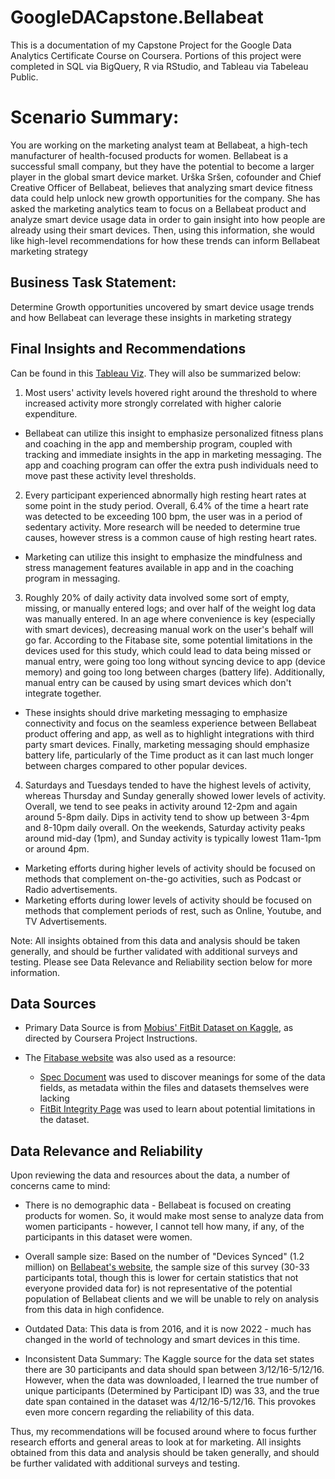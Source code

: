 # GoogleDACapstone.Bellabeat
This is a documentation of my Capstone Project for the Google Data Analytics Certificate Course on Coursera.  Portions of this project were completed in SQL via BigQuery, R via RStudio, and Tableau via Tabeleau Public. 

# Scenario Summary: 
You are working on the marketing analyst team at Bellabeat, a high-tech manufacturer of health-focused products for women. Bellabeat is a successful small company, but they have the potential to become a larger player in the global smart device market. Urška Sršen, cofounder and Chief Creative Officer of Bellabeat, believes that analyzing smart device fitness data could help unlock new growth opportunities for the company. She has asked the marketing analytics team to focus on a Bellabeat product and analyze smart device usage data in order to gain insight into how people are already using their smart devices. Then, using this information, she would like high-level recommendations for how these trends can inform Bellabeat marketing strategy


## Business Task Statement: 
Determine Growth opportunities uncovered by smart device usage trends and how Bellabeat can leverage these insights in marketing strategy

## Final Insights and Recommendations
Can be found in this [Tableau Viz](https://public.tableau.com/app/profile/samantha8455/viz/BBFitBit_Data/InsightsandRecs#2). They will also be summarized below:

1. Most users' activity levels hovered right around the threshold to where increased activity more strongly correlated with higher calorie expenditure. 
* Bellabeat can utilize this insight to emphasize personalized fitness plans and coaching in the app and membership program, coupled with tracking and immediate insights in the app in marketing messaging. The app and coaching program can offer the extra push individuals need to move past these activity level thresholds.

2. Every participant experienced abnormally high resting heart rates at some point in the study period. Overall, 6.4% of the time a heart rate was detected to be exceeding 100 bpm, the user was in a period of sedentary activity. More research will be needed to determine true causes, however stress is a common cause of high resting heart rates. 
* Marketing can utilize this insight to emphasize the mindfulness and stress management features available in app and in the coaching program in messaging.

3. Roughly 20% of daily activity data involved some sort of empty, missing, or manually entered logs; and over half of the weight log data was manually entered. In an age where convenience is key (especially with smart devices), decreasing manual work on the user's behalf will go far. According to the Fitabase site, some potential limitations in the devices used for this study, which could lead to data being missed or manual entry, were going too long without syncing device to app (device memory) and going too long between charges (battery life). Additionally, manual entry can be caused by using smart devices which don't integrate together. 
* These insights should drive marketing messaging to emphasize connectivity and focus on the seamless experience between Bellabeat product offering and app, as well as to highlight integrations with third party smart devices. Finally, marketing messaging should emphasize battery life, particularly of the Time product as it can last much longer between charges compared to other popular devices.

4. Saturdays and Tuesdays tended to have the highest levels of activity, whereas Thursday and Sunday generally showed lower levels of activity. Overall, we tend to see peaks in activity around 12-2pm and again around 5-8pm daily.  Dips in activity tend to show up between 3-4pm and 8-10pm daily overall.  On the weekends, Saturday activity peaks around mid-day (1pm), and Sunday activity is typically lowest 11am-1pm or around 4pm.
* Marketing efforts during higher levels of activity should be focused on methods that complement on-the-go activities, such as Podcast or Radio advertisements.
* Marketing efforts during lower levels of activity should be focused on methods that complement periods of rest, such as Online, Youtube, and TV Advertisements.

Note: All insights obtained from this data and analysis should be taken generally, and should be further validated with additional surveys and testing. Please see Data Relevance and Reliability section below for more information. 



## Data Sources

* Primary Data Source is from [Mobius' FitBit Dataset on Kaggle](https://www.kaggle.com/datasets/arashnic/fitbit), as directed by Coursera Project Instructions.

* The [Fitabase website](https://www.fitabase.com/resources/knowledge-base/learn-about-fitbit-data) was also used as a resource: 
  * [Spec Document](https://www.fitabase.com/media/1930/fitabasedatadictionary102320.pdf) was used to discover meanings for some of the data fields, as metadata within the files and datasets themselves were lacking
  * [FitBit Integrity Page](https://www.fitabase.com/resources/knowledge-base/learn-about-fitbit-data/data-availability-integrity/) was used to learn about potential limitations in the dataset.

## Data Relevance and Reliability
Upon reviewing the data and resources about the data, a number of concerns came to mind:

* There is no demographic data - Bellabeat is focused on creating products for women.  So, it would make most sense to analyze data from women participants - however, I cannot tell how many, if any, of the participants in this dataset were women.

* Overall sample size: Based on the number of "Devices Synced" (1.2 million) on [Bellabeat's website](https://bellabeat.com/about/), the sample size of this survey (30-33 participants total, though this is lower for certain statistics that not everyone provided data for) is not representative of the potential population of Bellabeat clients and we will be unable to rely on analysis from this data in high confidence. 

*  Outdated Data: This data is from 2016, and it is now 2022 - much has changed in the world of technology and smart devices in this time.

* Inconsistent Data Summary: The Kaggle source for the data set states there are 30 participants and data should span between 3/12/16-5/12/16. However, when the data was downloaded, I learned the true number of unique participants (Determined by Participant ID) was 33, and the true date span contained in the dataset was 4/12/16-5/12/16. This provokes even more concern regarding the reliability of this data.

Thus, my recommendations will be focused around where to focus further research efforts and general areas to look at for marketing.  All insights obtained from this data and analysis should be taken generally, and should be further validated with additional surveys and testing.


